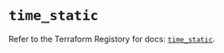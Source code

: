 # `time_static`

Refer to the Terraform Registory for docs: [`time_static`](https://registry.terraform.io/providers/hashicorp/time/0.10.0/docs/resources/static).
